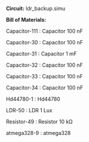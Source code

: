 **Circuit:**    ldr_backup.simu

**Bill of Materials:**

Capacitor-111 : Capacitor 100 nF

Capacitor-30 : Capacitor 100 nF

Capacitor-31 : Capacitor 1 mF

Capacitor-32 : Capacitor 100 nF

Capacitor-33 : Capacitor 100 nF

Capacitor-34 : Capacitor 100 nF

Hd44780-1 : Hd44780   

LDR-50 : LDR 1 Lux

Resistor-49 : Resistor 10 kΩ

atmega328-9 : atmega328   
